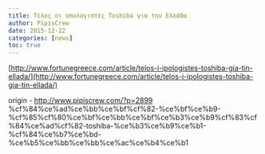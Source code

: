 ```yaml
---
title: Τέλος οι υπολογιστές Toshiba για την Ελλάδα
author: PipisCrew
date: 2015-12-22
categories: [news]
toc: true
---
```


[http://www.fortunegreece.com/article/telos-i-ipologistes-toshiba-gia-tin-ellada/](http://www.fortunegreece.com/article/telos-i-ipologistes-toshiba-gia-tin-ellada/)

origin - http://www.pipiscrew.com/?p=2899 %cf%84%ce%ad%ce%bb%ce%bf%cf%82-%ce%bf%ce%b9-%cf%85%cf%80%ce%bf%ce%bb%ce%bf%ce%b3%ce%b9%cf%83%cf%84%ce%ad%cf%82-toshiba-%ce%b3%ce%b9%ce%b1-%cf%84%ce%b7%ce%bd-%ce%b5%ce%bb%ce%bb%ce%ac%ce%b4%ce%b1